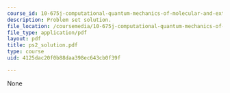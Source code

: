 ```yaml
---
course_id: 10-675j-computational-quantum-mechanics-of-molecular-and-extended-systems-fall-2004
description: Problem set solution.
file_location: /coursemedia/10-675j-computational-quantum-mechanics-of-molecular-and-extended-systems-fall-2004/4125dac20f0b88daa398ec643cb0f39f_ps2_solution.pdf
file_type: application/pdf
layout: pdf
title: ps2_solution.pdf
type: course
uid: 4125dac20f0b88daa398ec643cb0f39f

---
```

None